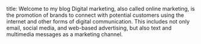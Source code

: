 title: Welcome to my blog
Digital marketing, also called online marketing, is the promotion of brands to connect with potential customers using the internet and other forms of digital communication. This includes not only email, social media, and web-based advertising, but also text and multimedia messages as a marketing channel.


